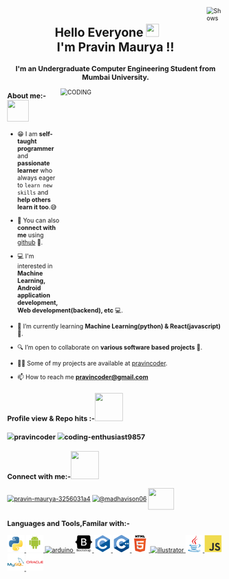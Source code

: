 <picture>
  <source media="(prefers-color-scheme: dark)" srcset="https://user-images.githubusercontent.com/25423296/163456776-7f95b81a-f1ed-45f7-b7ab-8fa810d529fa.png">
  <source media="(prefers-color-scheme: light)" srcset="https://user-images.githubusercontent.com/25423296/163456779-a8556205-d0a5-45e2-ac17-42d089e3c3f8.png">
  <img  align="right" alt="Shows an illustrated sun in light mode and a moon with stars in dark mode." src="https://user-images.githubusercontent.com/25423296/163456779-a8556205-d0a5-45e2-ac17-42d089e3c3f8.png" height=40 width=40>
 
</picture>
<!--👋-->
<h1 align="center">  Hello Everyone <img src="https://github.com/TheDudeThatCode/TheDudeThatCode/blob/master/Assets/Hi.gif" height=30 width=30>
    <br>I'm Pravin Maurya !!</h1>
<h3 align="center">I'm an Undergraduate Computer Engineering Student from Mumbai University.</h3>

<img src="https://github.com/pravincoder/pravincoder/blob/main/m5.png" align="right" alt="CODING" width="380" height="500"
src="">

<h3 align="left">About me:- <img src="https://i.pinimg.com/originals/e0/5e/61/e05e6141da33580ee2677ff7cbff7139.gif" height=50 width=50> </h3>
 
- 😁 I am **self-taught programmer** and **passionate learner** who always eager to `learn new skills` and **help others learn it too**.😅
 
- 🔗 You can also **connect with me** using [github](https://github.com/pravincoder)  🔗.

- 💻 I'm interested in **Machine Learning, Android application development,Web development(backend), etc** 💻.

- 🌱 I’m currently learning **Machine Learning(python) & React(javascript)** 🌱.

- 🔍 I’m open to collaborate on **various software based projects** 🔎.

- 👨‍💻 Some of my projects are available at [pravincoder](PravinCoder). 

- 📫 How to reach me **pravincoder@gmail.com** 

<h3 align="left">Profile view & Repo hits :-<img src="https://media3.giphy.com/media/lRXY41yFFi9RfNXyPN/giphy.gif?cid=6c09b952378cd8a2044580aa9dffe929cb5f705cf3ae2df4&rid=giphy.gif&ct=g" height=65 width=65></h3>
<h3 align="left"> <img src="https://komarev.com/ghpvc/?username=pravincoder&label=Profile%20views&color=0e75b6&style=flat" alt="pravincoder" />
 <img src="https://hits.seeyoufarm.com/api/count/incr/badge.svg?url=https%3A%2F%2Fgithub.com%2Fpravincoder1212%2Fhit-counter" alt="coding-enthusiast9857" /> </p></h3>


<h3 align="left">Connect with me:-<img src="https://emojipedia-us.s3.amazonaws.com/source/microsoft-teams/337/handshake_1f91d.png" height=65 width=65></h3> </h3>
<a href="https://www.linkedin.com/in/pravin-maurya-3256031a4/" target="blank"><img align="center" src="https://raw.githubusercontent.com/rahuldkjain/github-profile-readme-generator/master/src/images/icons/Social/linked-in-alt.svg" alt="pravin-maurya-3256031a4" height="35" width="40" /></a>
<a href="https://www.codechef.com/users/pravin999" target="blank"><img align="center" src="https://cdn.codechef.com/images/cc-logo.svg" alt="@madhavison06" height="80" width="100" /></a>
<a href="https://www.hackerrank.com/pravincoder" target="blank"><img align="center" src="https://raw.githubusercontent.com/rahuldkjain/github-profile-readme-generator/master/src/images/icons/Social/hackerrank.svg" height="50" width="60" /></a>

<h3 align="left">Languages and Tools,Familar with:-</h3>
<p align="left"> <a href="https://www.python.org" target="_blank" rel="noreferrer"> <img src="https://raw.githubusercontent.com/devicons/devicon/master/icons/python/python-original.svg" alt="python" width="40" height="40"><a href="https://developer.android.com" target="_blank" rel="noreferrer"> <img src="https://raw.githubusercontent.com/devicons/devicon/master/icons/android/android-original-wordmark.svg" alt="android" width="40" height="40"/> </a> <a href="https://www.arduino.cc/" target="_blank" rel="noreferrer"> <img src="https://cdn.worldvectorlogo.com/logos/arduino-1.svg" alt="arduino" width="40" height="40"/>  <a href="https://getbootstrap.com" target="_blank" rel="noreferrer"> <img src="https://raw.githubusercontent.com/devicons/devicon/master/icons/bootstrap/bootstrap-plain-wordmark.svg" alt="bootstrap" width="40" height="40"/> </a> <a href="https://www.cprogramming.com/" target="_blank" rel="noreferrer"> <img src="https://raw.githubusercontent.com/devicons/devicon/master/icons/c/c-original.svg" alt="c" width="40" height="40"/> </a> <a href="https://www.w3schools.com/cpp/" target="_blank" rel="noreferrer"> <img src="https://raw.githubusercontent.com/devicons/devicon/master/icons/cplusplus/cplusplus-original.svg" alt="cplusplus" width="40" height="40"/> </a> <a href="https://www.w3.org/html/" target="_blank" rel="noreferrer"> <img src="https://raw.githubusercontent.com/devicons/devicon/master/icons/html5/html5-original-wordmark.svg" alt="html5" width="40" height="40"/> </a> <a href="https://www.adobe.com/in/products/illustrator.html" target="_blank" rel="noreferrer"> <img src="https://www.vectorlogo.zone/logos/adobe_illustrator/adobe_illustrator-icon.svg" alt="illustrator" width="40" height="40"/> </a> <a href="https://www.java.com" target="_blank" rel="noreferrer"> <img src="https://raw.githubusercontent.com/devicons/devicon/master/icons/java/java-original.svg" alt="java" width="40" height="40"/> </a> <a href="https://developer.mozilla.org/en-US/docs/Web/JavaScript" target="_blank" rel="noreferrer"> <img src="https://raw.githubusercontent.com/devicons/devicon/master/icons/javascript/javascript-original.svg" alt="javascript" width="40" height="40"/> </a> <a href="https://www.mysql.com/" target="_blank" rel="noreferrer"> <img src="https://raw.githubusercontent.com/devicons/devicon/master/icons/mysql/mysql-original-wordmark.svg" alt="mysql" width="40" height="40"/> </a> <a href="https://www.oracle.com/" target="_blank" rel="noreferrer"> <img src="https://raw.githubusercontent.com/devicons/devicon/master/icons/oracle/oracle-original.svg" alt="oracle" width="40" height="40"/> </a> <a href="https://www.python.org" target="_blank" rel="noreferrer"> 
